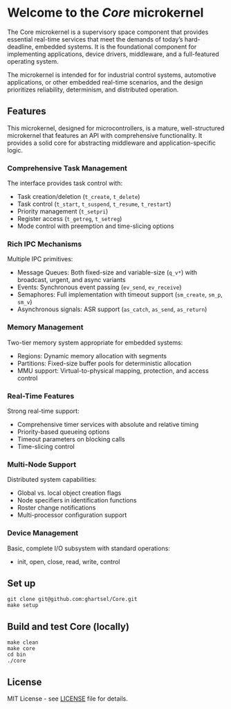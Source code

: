 # Welcome to the *Core* microkernel

The Core microkernel is a supervisory space component that provides essential real-time services that meet the demands of today’s hard-deadline, embedded systems. It is the foundational component for implementing applications, device drivers, middleware, and a full-featured operating system.

The microkernel is intended for for industrial control systems, automotive applications, or other embedded real-time scenarios, and the design prioritizes reliability, determinism, and distributed operation.

## Features

This microkernel, designed for microcontrollers, is a mature, well-structured microkernel that features an API with comprehensive functionality. It provides a solid core for abstracting middleware and application-specific logic.

### Comprehensive Task Management

The interface provides task control with:

- Task creation/deletion (`t_create`, `t_delete`)
- Task control (`t_start`, `t_suspend`, `t_resume`, `t_restart`)
- Priority management (`t_setpri`)
- Register access (`t_getreg`, `t_setreg`)
- Mode control with preemption and time-slicing options

### Rich IPC Mechanisms

Multiple IPC primitives:

- Message Queues: Both fixed-size and variable-size (`q_v*`) with broadcast, urgent, and async variants
- Events: Synchronous event passing (`ev_send`, `ev_receive`)
- Semaphores: Full implementation with timeout support (`sm_create`, `sm_p`, `sm_v`)
- Asynchronous signals: ASR support (`as_catch`, `as_send`, `as_return`)

### Memory Management

Two-tier memory system appropriate for embedded systems:

- Regions: Dynamic memory allocation with segments
- Partitions: Fixed-size buffer pools for deterministic allocation
- MMU support: Virtual-to-physical mapping, protection, and access control

### Real-Time Features

Strong real-time support:

- Comprehensive timer services with absolute and relative timing
- Priority-based queueing options
- Timeout parameters on blocking calls
- Time-slicing control

### Multi-Node Support

Distributed system capabilities:

- Global vs. local object creation flags
- Node specifiers in identification functions
- Roster change notifications
- Multi-processor configuration support

### Device Management

Basic, complete I/O subsystem with standard operations:

- init, open, close, read, write, control

## Set up

```
git clone git@github.com:ghartsel/Core.git
make setup
```

## Build and test Core (locally)

```
make clean
make core
cd bin
./core
```

## License

MIT License - see [LICENSE](LICENSE) file for details.
